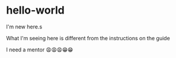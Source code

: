# hello-world
I'm new here.s


What I'm seeing here is different from the instructions on the guide


I need a mentor 😩😩😩😁😁
